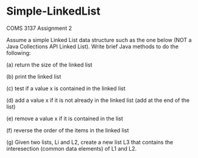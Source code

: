 # Simple-LinkedList
COMS 3137 Assignment 2

Assume a simple Linked List data structure such as the one below (NOT a Java
Collections API Linked List). Write brief Java methods to do the following:

  (a) return the size of the linked list
  
  (b) print the linked list
  
  (c) test if a value x is contained in the linked list
  
  (d) add a value x if it is not already in the linked list (add at the end of the list)
  
  (e) remove a value x if it is contained in the list
  
  (f) reverse the order of the items in the linked list
  
  (g) Given two lists, Li and L2, create a new list L3 that contains the interesection (common
  data elements) of L1 and L2.
